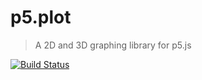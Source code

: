 # p5.plot
> A 2D and 3D graphing library for p5.js

[![Build Status](https://travis-ci.com/nickmcintyre/p5.plot.svg?branch=master)](https://travis-ci.com/nickmcintyre/p5.plot)
